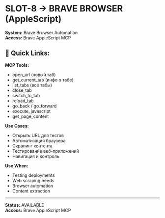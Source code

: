 # SLOT-8 → BRAVE BROWSER (AppleScript)

**System:** Brave Browser Automation  
**Access:** Brave AppleScript MCP

## 🔗 Quick Links:

**MCP Tools:**
- open_url (новый таб)
- get_current_tab (инфо о табе)
- list_tabs (все табы)
- close_tab
- switch_to_tab
- reload_tab
- go_back / go_forward
- execute_javascript
- get_page_content

**Use Cases:**
- Открыть URL для тестов
- Автоматизация браузера
- Скрапинг контента
- Тестирование веб-приложений
- Навигация и контроль

**Use When:**
- Testing deployments
- Web scraping needs
- Browser automation
- Content extraction

---

**Status:** AVAILABLE  
**Access:** Brave AppleScript MCP
